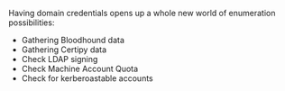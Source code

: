 
Having domain credentials opens up a whole new world of enumeration possibilities:

- Gathering Bloodhound data
- Gathering Certipy data
- Check LDAP signing
- Check Machine Account Quota
- Check for kerberoastable accounts
